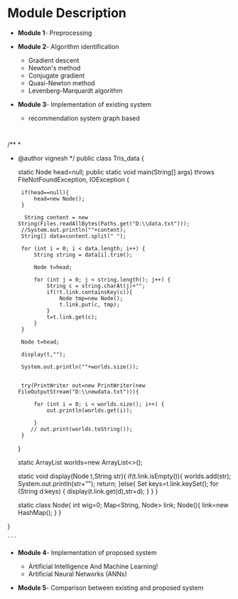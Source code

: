 # Module Description

* **Module 1**- Preprocessing 

* **Module 2**- Algorithm identification
	* Gradient descent
	* Newton's method
	* Conjugate gradient
	* Quasi-Newton method
	* Levenberg-Marquardt algorithm
	

* **Module 3**- Implementation of existing system
	* recommendation system graph based
	```


/**
 *
 * @author vignesh
 */
public class Tris_data {

    
    static Node head=null;
    public static void main(String[] args) throws FileNotFoundException, IOException {
        
        
        
        if(head==null){
            head=new Node();
        }
        
         String content = new String(Files.readAllBytes(Paths.get("D:\\data.txt")));
        //System.out.println(""+content);
        String[] data=content.split(" ");
        
        for (int i = 0; i < data.length; i++) {
            String string = data[i].trim();
            
            Node t=head;
            
            for (int j = 0; j < string.length(); j++) {
                String c = string.charAt(j)+"";
                if(!t.link.containsKey(c)){
                    Node tmp=new Node();
                    t.link.put(c, tmp);
                }
                t=t.link.get(c);
            }
        }
        
        Node t=head;
       
        display(t,"");
      
        System.out.println(""+worlds.size());
        
        
        try(PrintWriter out=new PrintWriter(new FileOutputStream("D:\\newdata.txt"))){
            
            for (int i = 0; i < worlds.size(); i++) {
                out.println(worlds.get(i));
                
            }
           // out.print(worlds.toString());
        }
        
        
    }
    
    
    static ArrayList<String> worlds=new ArrayList<>();
    
    
    
    static void display(Node t,String str){
        if(t.link.isEmpty()){
            worlds.add(str);
            System.out.println(str+"");
            return;
        }else{
             Set<String> keys=t.link.keySet();
            for (String d:keys) {
                display(t.link.get(d),str+d);
            }
        }
    }
    
    
    
    static class Node{
        int wig=0;
        Map<String, Node> link;
        Node(){
            link=new HashMap();
        }
    }
    
}

	```

* **Module 4**- Implementation of proposed system
	* Artificial Intelligence And Machine Learning!
	* Artificial Neural Networks (ANNs)

* **Module 5**- Comparison between existing and proposed system
